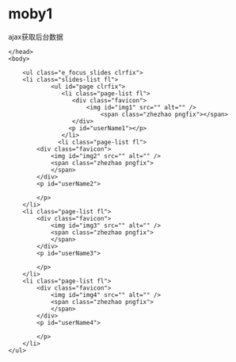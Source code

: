 # moby1
ajax获取后台数据
<!DOCTYPE html>
<html> 
	<head>
		<meta charset="utf-8" />
		<title></title>
        
	</head>
	<body>
	
        <ul class="e_focus_slides clrfix">
	    <li class="slides-list fl">
                <ul id="page clrfix">
                   <li class="page-list fl">
                      <div class="favicon">
                          <img id="img1" src="" alt="" />
                              <span class="zhezhao pngfix"></span>
                      </div>
                     <p id="userName1"></p>
                   </li>
                  <li class="page-list fl">
            <div class="favicon">
                <img id="img2" src="" alt="" />
                <span class="zhezhao pngfix">
                </span>
            </div>
            <p id="userName2">
                
            </p>
        </li>
        <li class="page-list fl">
            <div class="favicon">
                <img id="img3" src="" alt="" />
                <span class="zhezhao pngfix">
                </span>
            </div>
            <p id="userName3">
                
            </p>
        </li>
        <li class="page-list fl">
            <div class="favicon">
                <img id="img4" src="" alt="" />
                <span class="zhezhao pngfix">
                </span>
            </div>
            <p id="userName4">
                
            </p>
        </li>
    </ul>
</li>
</ul>
<script type="text/javascript">
          var data = {
        "ret":true, 
        "errcode":0, 
        "errmsg":"success", 
        "ver":1, 
        "data":{
            "page":3,
            "travelers":[
                {"nickName":"andycall","userImg":"..."},
                {"nickName":"boolean93","userImg":"..."},
                {"nickName":"zeroling","userImg":"..."},
                {"nickName":"lecion","userImg":"..."}
            ],
            "travelerCnt":48,
            "size":20
        }
    }
     document.getElementById("userName1").innerHTML=data.data.travelers[0].nickName;
     document.getElementById("userName2").innerHTML=data.data.travelers[1].nickName;
     document.getElementById("userName3").innerHTML=data.data.travelers[2].nickName;
     document.getElementById("userName4").innerHTML=data.data.travelers[3].nickName;
     document.getElementById("page clrfix").setAttribute("data-page",data.data.page)
     document.getElementById("page clrfix").setAttribute("data-travelerCnt",data.data.travelerCnt)
     document.getElementById("page clrfix").setAttribute("data-size",data.data.size)
     document.getElementById("img1").setAttribute("src",data.data.travelers[0].userImg)
     document.getElementById("img2").setAttribute("src",data.data.travelers[1].userImg)
     document.getElementById("img3").setAttribute("src",data.data.travelers[2].userImg)
     document.getElementById("img4").setAttribute("src",data.data.travelers[3].userImg)
        </script>
	</body>
</html>

